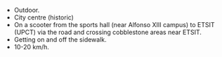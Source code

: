 - Outdoor.
- City centre (historic)
- On a scooter from the sports hall (near Alfonso XIII campus) to ETSIT (UPCT) via the road and crossing cobblestone areas near ETSIT.
- Getting on and off the sidewalk.
- 10-20 km/h.